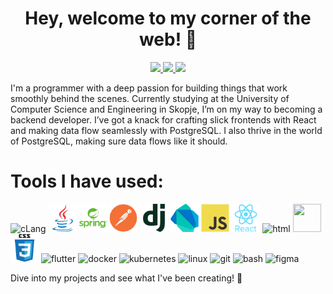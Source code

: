 <h1 align="center">
  Hey, welcome to my corner of the web! 👾
</h1>

<p align="center">
<a href="https://www.linkedin.com/in/ivica-rodikj/">
  <img height="50" src="https://user-images.githubusercontent.com/46517096/166973395-19676cd8-f8ec-4abf-83ff-da8243505b82.png"/>
</a>
<a href="https://dev.to/ivica_rodic_d81845a6c6d9c">
  <img height="50" src="https://user-images.githubusercontent.com/46517096/166974096-7aeecad4-483e-4c85-983f-f4b37b3f794e.png"/>
</a>
<a href="https://www.instagram.com/rodikjj/">
  <img height="50" src="https://user-images.githubusercontent.com/46517096/166974368-9798f39f-1f46-499c-b14e-81f0a3f83a06.png"/>
</a>
</p>

<p>
I'm a programmer with a deep passion for building things that work smoothly behind the scenes. 
Currently studying at the University of Computer Science and Engineering in Skopje, I’m on my way to becoming a backend developer.
I’ve got a knack for crafting slick frontends with React and making data flow seamlessly with PostgreSQL.
I also thrive in the world of PostgreSQL, making sure data flows like it should. 
</p>

<h1>Tools I have used:</h1>

<p align="left">
<img src="https://cdn.jsdelivr.net/gh/devicons/devicon/icons/c/c-original.svg" alt="cLang" width="45" height="45"/>
<img src="https://github.com/devicons/devicon/blob/v2.16.0/icons/java/java-original.svg" alt="java" width="45" height="45" />
<img src="https://github.com/devicons/devicon/blob/v2.16.0/icons/spring/spring-original-wordmark.svg" alt="spring" width="45" height="45" />
<img src="https://github.com/devicons/devicon/blob/v2.16.0/icons/postman/postman-original.svg" alt="postman" width="45" height="45" />
<img src="https://github.com/devicons/devicon/blob/v2.16.0/icons/django/django-plain.svg" alt="Django" width="45" height="45" />
<img src="https://github.com/devicons/devicon/blob/v2.16.0/icons/dart/dart-original.svg" alt="dart" width="45" height="45"/>
<img src="https://raw.githubusercontent.com/devicons/devicon/master/icons/javascript/javascript-original.svg" alt="javascript" width="45" height="45" />
<img src="https://raw.githubusercontent.com/devicons/devicon/master/icons/react/react-original-wordmark.svg" alt="react" width="45" height="45" />
<img src="https://cdn.jsdelivr.net/gh/devicons/devicon/icons/html5/html5-original.svg" alt="html" width="45" height="45"/>
<img src="https://cdn.jsdelivr.net/gh/devicons/devicon@latest/icons/bootstrap/bootstrap-original-wordmark.svg" width="45" height="45" />
<img src="https://raw.githubusercontent.com/devicons/devicon/master/icons/css3/css3-original-wordmark.svg" alt="css3" width="45" height="45" />
<img src="https://cdn.jsdelivr.net/gh/devicons/devicon/icons/flutter/flutter-original.svg" alt="flutter" width="45" height="45"/>
<img src="https://cdn.jsdelivr.net/gh/devicons/devicon/icons/docker/docker-original.svg" alt="docker" width="45" height="45"/>
<img src="https://cdn.jsdelivr.net/gh/devicons/devicon/icons/kubernetes/kubernetes-plain.svg" alt="kubernetes" width="45" height="45"/>
<img src="https://cdn.jsdelivr.net/gh/devicons/devicon/icons/linux/linux-original.svg" alt="linux" width="45" height="45"/>       
<img src="https://cdn.jsdelivr.net/gh/devicons/devicon/icons/git/git-original.svg" alt="git" width="45" height="45"/>
<img src="https://cdn.jsdelivr.net/gh/devicons/devicon/icons/bash/bash-original.svg" alt="bash" width="45" height="45"/>
<img src="https://cdn.jsdelivr.net/gh/devicons/devicon/icons/figma/figma-original.svg" alt="figma" width="45" height="45"/> 
</p>




Dive into my projects and see what I've been creating! 🚀
